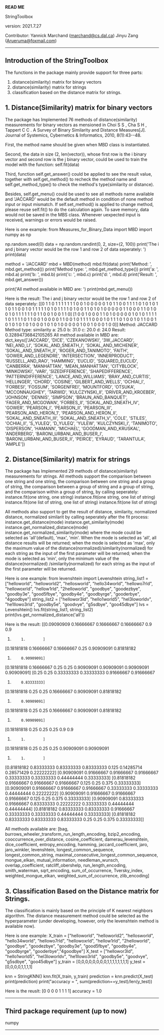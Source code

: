 **READ ME**

StringToolbox

version: 2021.7.27

Contributor: 
Yannick Marchand (marchand@cs.dal.ca)
Jinyu Zang (Arueruma@foxmail.com)

---

## Introduction of the StringToolbox

The functions in the package mainly provide support for three parts:
1. distance(similarity) matrix for binary vectors
2. distance(similarity) matrix for strings
3. classification based on the distance matrix for strings.

## 1. Distance(Similarity) matrix for binary vectors

The package has Implemented 76 methods of distance(similarity) measurements for binary vectors as mensioned in
Choi S S ,  Cha S H ,  Tappert C C . A Survey of Binary Similarity and Distance Measures[J]. Journal of Systemics,
Cybernetics & Informatics, 2010, 8(1):43--48.

First, the method name should be given when MBD class is instantiated.

Second, the data in size (2, len(vector)), whose first row is the i binary vector and second row is the j binary vector,
could be used to train the model with the function: self.fit(data)

Third, function self.get_answer() could be applied to see the result value, together with self.get_method() to recheck
the method name and self.get_method_type() to check the method's type(similarity or distance).

Besides, self.get_menu() could be used to see all methods name available and 'JACCARD' would be the default method in
condition of none method input or input mismatch. If self.set_method() is applied to change method, please reuse
self.fit() to do the calculation again. To save memory, data would not be saved in the MBS class. Whenever uexpected
input is received, warnings or errors would be raised.

Here is one example:
from Measures_for_Binary_Data import MBD
import numpy as np

np.random.seed(0)
data = np.random.randint(0, 2, size=(2, 100))
print('The i and j binary vector would be the row 1 and row 2 of data seperately: ')
print(data)

method = 'JACCARD'
mbd = MBD(method)
mbd.fit(data)
print('Method: ', mbd.get_method())
print('Method type: ', mbd.get_method_type())
print('a: ', mbd.a)
print('b: ', mbd.b)
print('c: ', mbd.c)
print('d: ', mbd.d)
print('Result: ', mbd.get_answer())

print('All method available in MBD are: ')
print(mbd.get_menu())

Here is the result:
The i and j binary vector would be the row 1 and row 2 of data seperately: 
[[0 1 1 0 1 1 1 1 1 1 1 0 0 1 0 0 0 0 0 1 0 1 1 0 0 1 1 1 1 0 1 0 1 0 1 1
  0 1 1 0 0 1 0 1 1 1 1 1 0 1 0 1 1 1 1 0 1 0 0 1 1 0 1 0 1 0 0 0 0 0 1 1
  0 0 0 1 1 0 1 0 0 1 0 1 1 1 1 1 1 0 1 1 0 0 1 0 0 1 1 0]
 [1 0 0 1 0 0 0 1 1 0 1 0 0 0 0 0 1 0 1 0 1 1 1 1 1 0 1 1 1 1 0 1 1 0 0 1
  0 0 0 0 1 1 0 0 1 0 1 1 1 1 0 0 0 1 0 1 1 1 0 1 0 0 1 0 1 1 0 0 1 0 1 0
  1 0 1 0 1 0 0 0 1 0 1 0 1 0 0 0 0 0 1 0 0 1 0 0 0 1 0 0]]
Method:  JACCARD
Method type:  similarity
a:  25.0
b:  31.0
c:  20.0
d:  24.0
Result:  0.32894736842105265
All method available in MBD are: 
dict_keys(['JACCARD', 'DICE', 'CZEKANOWSKI', '3W_JACCARD', 'NEI_AND_LI', 'SOKAL_AND_SNEATH_I', 'SOKAL_AND_MICHENER', 'SOKAL_AND_SNEATH_II', 'ROGER_AND_TANIMOTO', 'FAITH', 'GOWER_AND_LEGENDRE', 'INTERSECTION', 'INNERPRODUCT', 'RUSSELL_AND_RAO', 'HAMMING', 'EUCLID', 'SQUARED_EUCLID', 'CANBERRA', 'MANHATTAN', 'MEAN_MANHATTAN', 'CITYBLOCK', 'MINKOWSKI', 'VARI', 'SIZEDIFFERENCE', 'SHAPEDIFFERENCE', 'PATTERNDIFFERENCE', 'LANCE_AND_WILLIAMS', 'BRAY_AND_CURTIS', 'HELLINGER', 'CHORD', 'COSINE', 'GILBERT_AND_WELLS', 'OCHIAI_I', 'FORBESI', 'FOSSUM', 'SORGENFREI', 'MOUNTFORD', 'OTSUKA', 'MCCONNAUGHEY', 'TARWID', 'KULCZYNSKI_II', 'DRIVER_AND_KROEBER', 'JOHNSON', 'DENNIS', 'SIMPSON', 'BRAUN_AND_BANQUET', 'FAGER_AND_MCGOWAN', 'FORBES_II', 'SOKAL_AND_SNEATH_IV', 'GOWER', 'PEARSON_I', 'PEARSON_II', 'PEARSON_III', 'PEARSON_AND_HERON_1', 'PEARSON_AND_HERON_II', 'SOKAL_AND_SNEATH_III', 'SOKAL_AND_SNEATH_V', 'COLE', 'STILES', 'OCHIAI_II', 'S_YULEQ', 'D_YULEQ', 'YULEW', 'KULCZYNSKI_I', 'TANIMOTO', 'DISPERSON', 'HAMANN', 'MICHAEL', 'GOODMAN_AND_KRUSKAL', 'ANDERBERG', 'BARONI_URBANI_AND_BUSER_I', 'BARONI_URBANI_AND_BUSER_II', 'PEIRCE', 'EYRAUD', 'TARANTULA', 'AMPLE'])

## 2. Distance(Similarity) matrix for strings

The package has Implemented 29 methods of distance(similarity) measurements for strings. All methods support the comparison between
one string and one string, the comparison between one string and a group of string, the comparison between a group
of string and a group of string, and the comparison within a group of string, by calling seperately:
instance.fit(one string, one string)
instance.fit(one string, one list of string)
instance.fit(one list of string, one list of string)
instance.fit(one list of string)

All methods also support to get the result of distance, similarity, normalized distance, normalized similarit by calling seperately
after the fit process:
instance.get_distance(mode)
instance.get_similarity(mode)
instance.get_normalized_distance(mode)
instance.get_normalized_similarity(mode)
where the mode could be selected as 'all'(default), 'max', 'min'. When the mode is selected as 'all', all distance results will be returned;
when the mode is selected as 'max', only the maximum value of the distance(normalized)/similarity(normalized) for each string as the
input of the first parameter will be returned; when the mode is selected as 'min', only the minimum value of the distance(normalized)
/similarity(normalized) for each string as the input of the first parameter will be returned.

Here is one example:
from levenshtein import Levenshtein
string_list1 = ["helloworld", "helloworld2", "hellosworld", "hello34world", "hellowo7rld", "hellowoxrld", "hellow1rld",
               "2helloworld",
               "goodbye", "goodezbye", "goodby3e", "good5fbye", "goodby4e", "goodbyrge", "gooderbye", "4goodbye"]
string_list2 = ["hellowor3ld", "hello1world5", "hel3loworldv", "he1llowo3rld", "goodby5e", "goodvye", "g5sdbye",
              "goo45dbye"]
lvs = Levenshtein()
lvs.fit(string_list1, string_list2)
print(lvs.get_normalized_distance('all'))

Here is the result:
[[0.09090909 0.16666667 0.16666667 0.16666667 0.9        0.9
  1.         1.        ]
 [0.18181818 0.16666667 0.16666667 0.25       0.90909091 0.81818182
  1.         0.90909091]
 [0.18181818 0.16666667 0.25       0.25       0.90909091 0.90909091
  0.90909091 0.90909091]
 [0.25       0.25       0.33333333 0.33333333 0.91666667 0.91666667
  1.         0.83333333]
 [0.18181818 0.25       0.25       0.16666667 0.90909091 0.81818182
  1.         0.90909091]
 [0.18181818 0.25       0.25       0.16666667 0.90909091 0.81818182
  1.         0.90909091]
 [0.18181818 0.25       0.25       0.25       0.9        0.9
  1.         1.        ]
 [0.18181818 0.25       0.25       0.25       0.90909091 0.90909091
  1.         1.        ]
 [0.81818182 0.83333333 0.83333333 0.83333333 0.125      0.14285714
  0.28571429 0.22222222]
 [0.90909091 0.91666667 0.91666667 0.91666667 0.33333333 0.33333333
  0.44444444 0.33333333]
 [0.81818182 0.91666667 0.91666667 0.91666667 0.125      0.25
  0.375      0.33333333]
 [0.90909091 0.91666667 0.91666667 0.91666667 0.33333333 0.33333333
  0.44444444 0.22222222]
 [0.90909091 0.91666667 0.91666667 0.91666667 0.125      0.25
  0.375      0.33333333]
 [0.90909091 0.83333333 0.91666667 0.83333333 0.22222222 0.33333333
  0.44444444 0.44444444]
 [0.81818182 0.83333333 0.83333333 0.91666667 0.33333333 0.33333333
  0.44444444 0.33333333]
 [0.81818182 0.83333333 0.83333333 0.83333333 0.25       0.25
  0.375      0.33333333]]

All methods available are:
[bag, burrows_wheeler_transform_run_length_encoding, bzip2_encoding, cooccurrence_over_distance, cosine_coefficient, damerau_levenshtein, dice_coefficient, entropy_encoding, hamming, jaccard_coefficient, jaro, jaro_winkler, levenshtein, longest_common_sequence, longest_common_string, maximal_consecutive_longest_common_sequence, mongue_elkan, mutual_information, needleman_wunsch, overlap_coefficient, ratcliff_obershelp, run_length_encoding, smith_waterman, sqrt_encoding, sum_of_occurrence, Tversky_index, weighted_mongue_elkan, 
weighted_sum_of_occurrence, zlib_encoding]


## 3. Classification Based on the Distance matrix for Strings.

The classification is mainly based on the principle of K nearest neighbors algorithm. The distance measurement method could be selected as the hyperparameter (under developing, however, only the levenshtein method is available now). 

Here is one example:
X_train = ["helloworld", "helloworld2", "hellosworld", "hello34world", "hellowo7rld", "hellowoxrld", "hellow1rld", "2helloworld",
               "goodbye", "goodezbye", "goodby3e", "good5fbye", "goodby4e", "goodbyrge", "gooderbye","4goodbye"]
X_test = ["hellowor3ld", "hello1world5", "hel3loworldv", "he1llowo3rld", "goodby5e", "goodvye", "g5sdbye", "goo45dbye"]
y_train = [0,0,0,0,0,0,0,0,1,1,1,1,1,1,1,1]
y_test = [0,0,0,0,1,1,1,1]

knn = StringKNN()
knn.fit(X_train, y_train)
prediction = knn.predict(X_test)
print(prediction)
print("accuracy = ", sum(prediction==y_test)/len(y_test))

Here is the reuslt:
[0 0 0 0 1 1 1 1]
accuracy =  1.0

---

## Third package requirement (up to now)

numpy

---